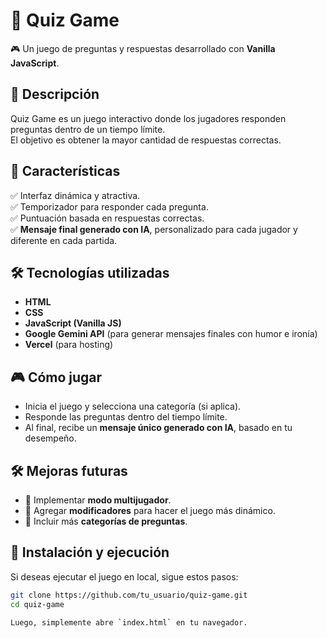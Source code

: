 # 📌 Quiz Game  
🎮 Un juego de preguntas y respuestas desarrollado con **Vanilla JavaScript**.

## 📜 Descripción  
Quiz Game es un juego interactivo donde los jugadores responden preguntas dentro de un tiempo límite.  
El objetivo es obtener la mayor cantidad de respuestas correctas.

## 🚀 Características  
✅ Interfaz dinámica y atractiva.  
✅ Temporizador para responder cada pregunta.  
✅ Puntuación basada en respuestas correctas.  
✅ **Mensaje final generado con IA**, personalizado para cada jugador y diferente en cada partida.  

## 🛠️ Tecnologías utilizadas  
- **HTML**  
- **CSS**  
- **JavaScript (Vanilla JS)**  
- **Google Gemini API** (para generar mensajes finales con humor e ironía)  
- **Vercel** (para hosting)  

## 🎮 Cómo jugar  
- Inicia el juego y selecciona una categoría (si aplica).  
- Responde las preguntas dentro del tiempo límite.  
- Al final, recibe un **mensaje único generado con IA**, basado en tu desempeño.  

## 🛠 Mejoras futuras  
- 🔹 Implementar **modo multijugador**.  
- 🔹 Agregar **modificadores** para hacer el juego más dinámico.  
- 🔹 Incluir más **categorías de preguntas**.  


## 📂 Instalación y ejecución  
Si deseas ejecutar el juego en local, sigue estos pasos:  

```bash
git clone https://github.com/tu_usuario/quiz-game.git
cd quiz-game

Luego, simplemente abre `index.html` en tu navegador.


